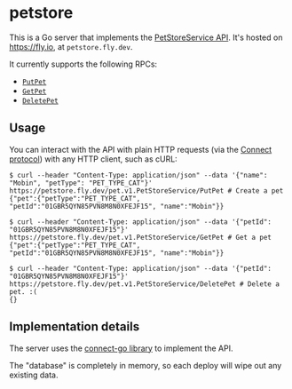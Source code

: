 # petstore

This is a Go server that implements the [PetStoreService API](https://buf.build/acme/petapis/docs/main:pet.v1#pet.v1.PetStoreService).
It's hosted on <https://fly.io>, at `petstore.fly.dev`.

It currently supports the following RPCs:

* [`PutPet`](https://buf.build/acme/petapis/docs/main:pet.v1#pet.v1.PetStoreService.PutPet)
* [`GetPet`](https://buf.build/acme/petapis/docs/main:pet.v1#pet.v1.PetStoreService.GetPet)
* [`DeletePet`](https://buf.build/acme/petapis/docs/main:pet.v1#pet.v1.PetStoreService.DeletePet)

## Usage

You can interact with the API with plain HTTP requests (via the [Connect protocol](https://connect.build/docs/protocol/)) with any HTTP client, such as cURL:

```console
$ curl --header "Content-Type: application/json" --data '{"name": "Mobin", "petType": "PET_TYPE_CAT"}' https://petstore.fly.dev/pet.v1.PetStoreService/PutPet # Create a pet
{"pet":{"petType":"PET_TYPE_CAT", "petId":"01GBR5QYN85PVN8M8N0XFEJF15", "name":"Mobin"}}

$ curl --header "Content-Type: application/json" --data '{"petId": "01GBR5QYN85PVN8M8N0XFEJF15"}' https://petstore.fly.dev/pet.v1.PetStoreService/GetPet # Get a pet
{"pet":{"petType":"PET_TYPE_CAT", "petId":"01GBR5QYN85PVN8M8N0XFEJF15", "name":"Mobin"}}

$ curl --header "Content-Type: application/json" --data '{"petId": "01GBR5QYN85PVN8M8N0XFEJF15"}' https://petstore.fly.dev/pet.v1.PetStoreService/DeletePet # Delete a pet. :(
{}
```

## Implementation details

The server uses the [connect-go library](https://github.com/bufbuild/connect-go) to implement the API.

The "database" is completely in memory, so each deploy will wipe out any existing data.
